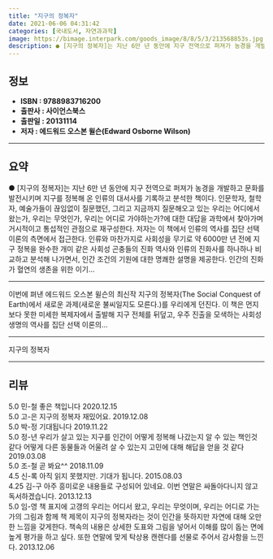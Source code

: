 ```yaml
---
title: "지구의 정복자"
date: 2021-06-06 04:31:42
categories: [국내도서, 자연과과학]
image: https://bimage.interpark.com/goods_image/8/8/5/3/213568853s.jpg
description: ● [지구의 정복자]는 지난 6만 년 동안에 지구 전역으로 퍼져가 농경을 개발하고 문화를 발전시키며 지구를 정복해 온 인류의 대서사를 기록하고 분석한 책이다. 인문학자, 철학자, 예술가들이 끊임없이 질문했던, 그리고 지금까지 질문해오고 있는 우리는 어디에서 왔는가, 우리는 무엇인가,
---
```


## **정보**

- **ISBN : 9788983716200**
- **출판사 : 사이언스북스**
- **출판일 : 20131114**
- **저자 : 에드워드 오스본 윌슨(Edward Osborne Wilson)**

------



## **요약**

●  [지구의 정복자]는 지난 6만 년 동안에 지구 전역으로 퍼져가 농경을 개발하고 문화를 발전시키며 지구를 정복해 온 인류의 대서사를 기록하고 분석한 책이다. 인문학자, 철학자, 예술가들이 끊임없이 질문했던, 그리고 지금까지 질문해오고 있는 우리는 어디에서 왔는가, 우리는 무엇인가, 우리는 어디로 가야하는가?에 대한 대답을 과학에서 찾아가며 거시적이고 통섭적인 관점으로 재구성한다. 저자는 이 책에서 인류의 역사를 집단 선택 이론의 측면에서 접근한다. 인류와 마찬가지로 사회성을 무기로 약 6000만 년 전에 지구 정복을 완수한 개미 같은 사회성 곤충들의 진화 역사와 인류의 진화사를 하나하나 비교하고 분석해 나가면서, 인간 조건의 기원에 대한 명쾌한 설명을 제공한다. 인간의 진화가 혈연의 생존을 위한 이기...

------

이번에 펴낸 에드워드 오스본 윌슨의 최신작 지구의 정복자(The Social Conquest of Earth)에서 새로운 과제(새로운 불씨일지도 모른다.)를 우리에게 던진다. 이 책은 먼지보다 못한 미세한 복제자에서 출발해 지구 전체를 뒤덮고, 우주 진출을 모색하는 사회성 생명의 역사를 집단 선택 이론의... 

------


지구의 정복자 

------


## **리뷰** 

5.0 민-철 좋은 책입니다 2020.12.15 <br/>5.0 고-은 지구의 정복자 재밌어요. 2019.12.08 <br/>5.0 박-정 기대됩니다 2019.11.22 <br/>5.0 정-년 우리가 살고 있는 지구를 인간이 어떻게 정복해 나갔는지 알 수 있는 책인것 같다 어떻게 다른 동물들과 어울려 살 수 있는지 고민에 대해 해답을 얻을 것 같다 2019.03.08 <br/>5.0 조-철 곧 봐요^^ 2018.11.09 <br/>4.5 신-록 아직 읽지 못했지만. 기대가 됩니다. 2015.08.03 <br/>4.25 김-구 아주 흥미로운 내용들로 구성되어 있네요. 이번 연말은 싸돌아다니지 않고 독서하겠습니다. 2013.12.13 <br/>5.0 임-영  책 표지에 고갱의 우리는 어디서 왔고, 우리는 무엇이며, 우리는 어디로 가는가의 그림과 함께 책 제목이 지구의 정복자라는 것이 인간을 뜻하지만 자연에 대해 오만한 느낌을 갖게한다. 책속의 내용은 상세한 도표와 그림을 넣어서 이해를 많이 돕는 면에 높게 평가을 하고 싶다. 또한 연말에 맞게 탁상용 캔렌다를 선물로 주어서 감사함을 느낀다. 2013.12.06 <br/>